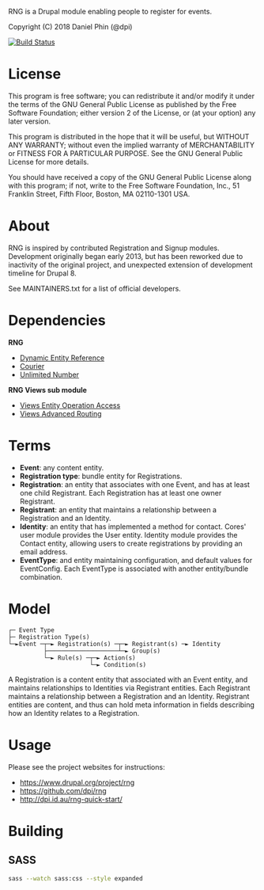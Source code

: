 RNG is a Drupal module enabling people to register for events.

Copyright (C) 2018 Daniel Phin (@dpi)

[![Build Status](https://travis-ci.org/dpi/rng.svg?branch=8.x-1.x)](https://travis-ci.org/dpi/rng)

# License

This program is free software; you can redistribute it and/or modify
it under the terms of the GNU General Public License as published by
the Free Software Foundation; either version 2 of the License, or
(at your option) any later version.

This program is distributed in the hope that it will be useful,
but WITHOUT ANY WARRANTY; without even the implied warranty of
MERCHANTABILITY or FITNESS FOR A PARTICULAR PURPOSE.  See the
GNU General Public License for more details.

You should have received a copy of the GNU General Public License along
with this program; if not, write to the Free Software Foundation, Inc.,
51 Franklin Street, Fifth Floor, Boston, MA 02110-1301 USA.

# About

RNG is inspired by contributed Registration and Signup modules. Development
originally began early 2013, but has been reworked due to inactivity of the
original project, and unexpected extension of development timeline for Drupal 8.

See MAINTAINERS.txt for a list of official developers.

# Dependencies

__RNG__

 *  [Dynamic Entity Reference](https://www.drupal.org/project/dynamic_entity_reference)
 *  [Courier](https://www.drupal.org/project/courier)
 *  [Unlimited Number](https://www.drupal.org/project/unlimited_number)

__RNG Views sub module__

 *  [Views Entity Operation Access](https://www.drupal.org/project/veoa)
 *  [Views Advanced Routing](https://www.drupal.org/project/views_advanced_routing)

# Terms

 *  __Event__: any content entity.
 *  __Registration type__: bundle entity for Registrations.
 *  __Registration__: an entity that associates with one Event, and has at least
    one child Registrant. Each Registration has at least one owner Registrant.
 *  __Registrant__: an entity that maintains a relationship between a
    Registration and an Identity.
 *  __Identity__: an entity that has implemented a method for contact. Cores'
    user module provides the User entity. Identity module provides the Contact
    entity, allowing users to create registrations by providing an email
    address.
 *  __EventType__: and entity maintaining configuration, and default
    values for EventConfig. Each EventType is associated with another
    entity/bundle combination.

# Model

    ┌─ Event Type
    ├─ Registration Type(s)
    └─►Event ─┬─► Registration(s) ─┬─► Registrant(s) ─► Identity
              ├────────────────────┴─► Group(s)
              └─► Rule(s) ─┬─► Action(s)
                           └─► Condition(s)

A Registration is a content entity that associated with an Event entity, and 
maintains relationships to Identities via Registrant entities. Each Registrant
maintains a relationship between a Registration and an Identity. Registrant 
entities are content, and thus can hold meta information in fields describing 
how an Identity relates to a Registration.

# Usage

Please see the project websites for instructions:

 *  https://www.drupal.org/project/rng
 *  https://github.com/dpi/rng
 *  http://dpi.id.au/rng-quick-start/

# Building

## SASS

```sh
sass --watch sass:css --style expanded
```
